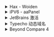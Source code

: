 <details>
    <summary>Hax - Woiden</summary>
1.卸载 Apache2
    
```shell
service apache2 stop 
systemctl disable apache2
```
    
2.安装 Curl
* Ubuntu/Debian 系统
    
```shell
apt-get update -y && apt-get install curl -y
```
    
* Centos 系统
    
```shell
yum update -y && yum install curl -y
```
    
3.UFW 防火墙

```sh
apt-get install ufw
```   
    
```sh
ufw enable
```
    
```sh
ufw default deny
```
    
```sh
ufw allow 
```

```sh
ufw delete allow 
```
   
```sh
ufw status
```
    
4.BBR 加速脚本

```shell
bash <(curl -Lso- https://git.io/kernel.sh)
```
            
</details>

<details>
    <summary>iPV6 - aaPanel</summary>
        
```sh
echo "2606:4700:3034::ac43:ab07 brandnew.aapanel.com
2606:4700:3034::ac43:ab07 www.aapanel.com
2606:4700:3034::ac43:ab07 aapanel.com" >> /etc/hosts
```
</details>
    
<details>
    <summary>JetBrains 激活</summary>
    
```sh
-javaagent:C:/Tools/jetbra/ja-netfilter.jar=jetbrains
--add-opens=java.base/jdk.internal.org.objectweb.asm=ALL-UNNAMED
--add-opens=java.base/jdk.internal.org.objectweb.asm.tree=ALL-UNNAMED
```
    
</details>
    
<details>
    <summary>Typecho 动态域名</summary>
    
* 在Typecho网站根目录下config.inc.php中加上
    
```php
/**开启动态域名/跨域补救**/
define('__TYPECHO_DYNAMIC_SITE_URL__',true);
```
    
</details>

<details>
    <summary>Beyond Compare 4</summary>

* 修改注册表
1. 在搜索栏中输入 regedit, 打开注册表

2. 删除项目：

```sh
计算机\HKEY_CURRENT_USER\Software\Scooter Software\Beyond Compare 4\CacheId
```
    
</details>
